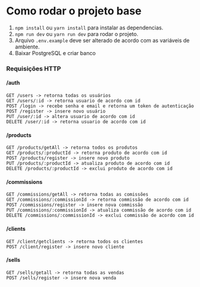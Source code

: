 # Como rodar o projeto base

1. `npm install` ou `yarn install` para instalar as dependencias. 
2. `npm run dev` ou `yarn run dev` para rodar o projeto.
3. Arquivo `.env.example` deve ser alterado de acordo com as variáveis de ambiente.
4. Baixar PostgreSQL e criar banco

### Requisições HTTP
#### /auth
```
GET /users -> retorna todas os usuários
GET /users/:id -> retorna usuario de acordo com id
POST /login -> recebe senha e email e retorna um token de autenticação
POST /register -> insere novo usuário
PUT /user/:id -> altera usuario de acordo com id
DELETE /user/:id -> retorna usuario de acordo com id
```

#### /products
```
GET /products/getAll -> retorna todos os produtos
GET /products/:productId -> retorna produto de acordo com id
POST /products/register -> insere novo produto
PUT /products/:productId -> atualiza produto de acordo com id
DELETE /products/:productId -> exclui produto de acordo com id
```

#### /commissions
```
GET /commissions/getAll -> retorna todas as comissões
GET /commissions/:commissionId -> retorna commissão de acordo com id
POST /commissions/register -> insere nova commissão
PUT /commissions/:commissionId -> atualiza commissão de acordo com id
DELETE /commissions/:commissionId -> exclui commissão de acordo com id
```

#### /clients
```
GET /client/getclients -> retorna todos os clientes
POST /client/register -> insere novo cliente
```

#### /sells
```
GET /sells/getall -> retorna todas as vendas
POST /sells/register -> insere nova venda
```
